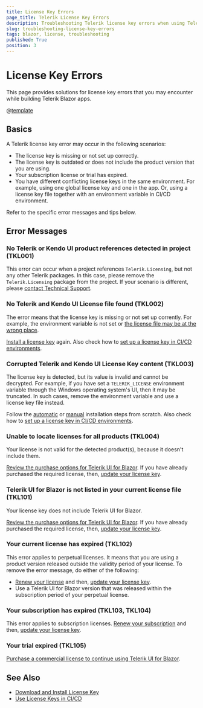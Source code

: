 ```yaml
---
title: License Key Errors
page_title: Telerik License Key Errors
description: Troubleshooting Telerik license key errors when using Telerik UI for Blazor.
slug: troubleshooting-license-key-errors
tags: blazor, license, troubleshooting
published: True
position: 3
---
```


# License Key Errors

This page provides solutions for license key errors that you may encounter while building Telerik Blazor apps.

@[template](/_contentTemplates/common/get-started.md#license-key-version)

## Basics

A Telerik license key error may occur in the following scenarios:

* The license key is missing or not set up correctly.
* The license key is outdated or does not include the product version that you are using.
* Your subscription license or trial has expired.
* You have different conflicting license keys in the same environment. For example, using one global license key and one in the app. Or, using a license key file together with an environment variable in CI/CD environment.

Refer to the specific error messages and tips below.

## Error Messages

### No Telerik or Kendo UI product references detected in project (TKL001)

This error can occur when a project references `Telerik.Licensing`, but not any other Telerik packages. In this case, please remove the `Telerik.Licensing` package from the project. If your scenario is different, please [contact Technical Support](https://www.telerik.com/account/support-center).

### No Telerik and Kendo UI License file found (TKL002)

The error means that the license key is missing or not set up corrently. For example, the environment variable is not set or [the license file may be at the wrong place](slug:installation-license-key#manual-installation).

[Install a license key](slug:installation-license-key) again. Also check how to [set up a license key in CI/CD environments](slug:deployment-license-key).

### Corrupted Telerik and Kendo UI License Key content (TKL003)

The license key is detected, but its value is invalid and cannot be decrypted. For example, if you have set a `TELERIK_LICENSE` environment variable through the Windows operating system's UI, then it may be truncated. In such cases, remove the environment variable and use a license key file instead.

Follow the [automatic](slug:installation-license-key#automatic-installation) or [manual](slug:installation-license-key#manual-installation) installation steps from scratch. Also check how to [set up a license key in CI/CD environments](slug:deployment-license-key).

### Unable to locate licenses for all products (TKL004)

Your license is not valid for the detected product(s), because it doesn't include them.

[Review the purchase options for Telerik UI for Blazor](https://www.telerik.com/purchase/blazor-ui). If you have already purchased the required license, then, [update your license key](slug:installation-license-key#license-key-updates).

### Telerik UI for Blazor is not listed in your current license file (TKL101)

Your license key does not include Telerik UI for Blazor.

[Review the purchase options for Telerik UI for Blazor](https://www.telerik.com/purchase/blazor-ui). If you have already purchased the required license, then, [update your license key](slug:installation-license-key#license-key-updates).

### Your current license has expired (TKL102)

This error applies to perpetual licenses. It means that you are using a product version released outside the validity period of your license. To remove the error message, do either of the following:

* [Renew your license](https://www.telerik.com/account/your-licenses) and then, [update your license key](slug:installation-license-key#license-key-updates).
* Use a Telerik UI for Blazor version that was released within the subscription period of your perpetual license.

### Your subscription has expired (TKL103, TKL104)

This error applies to subscription licenses. [Renew your subscription](https://www.telerik.com/account/your-licenses) and then, [update your license key](slug:installation-license-key#license-key-updates).

### Your trial expired (TKL105)

[Purchase a commercial license to continue using Telerik UI for Blazor](https://www.telerik.com/purchase/blazor-ui).

## See Also

* [Download and Install License Key](slug:installation-license-key)
* [Use License Keys in CI/CD](slug:deployment-license-key)
